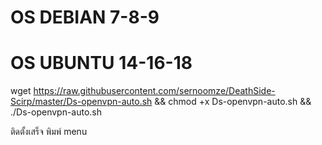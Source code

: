 # OS  DEBIAN 7-8-9  
# OS  UBUNTU 14-16-18 


wget https://raw.githubusercontent.com/sernoomze/DeathSide-Scirp/master/Ds-openvpn-auto.sh && chmod +x Ds-openvpn-auto.sh && ./Ds-openvpn-auto.sh





ติดตั้งเสร็จ พิมพ์ menu
